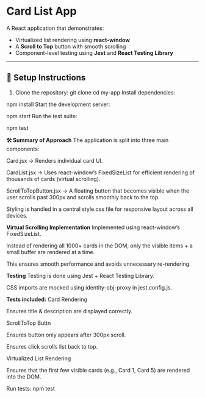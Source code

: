 # Card List App

A React application that demonstrates:
- Virtualized list rendering using **react-window**  
- A **Scroll to Top** button with smooth scrolling  
- Component-level testing using **Jest** and **React Testing Library**

---

## 🚀 Setup Instructions

1. Clone the repository:
   git clone <your-repo-url>
   cd my-app
Install dependencies:


npm install
Start the development server:


npm start
Run the test suite:


npm test


**🛠️ Summary of Approach**
The application is split into three main components:

Card.jsx → Renders individual card UI.

CardList.jsx → Uses react-window’s FixedSizeList for efficient rendering of thousands of cards (virtual scrolling).

ScrollToTopButton.jsx → A floating button that becomes visible when the user scrolls past 300px and scrolls smoothly back to the top.

Styling is handled in a central style.css file for responsive layout across all devices.

**Virtual Scrolling Implementation**
Implemented using react-window’s FixedSizeList.

Instead of rendering all 1000+ cards in the DOM, only the visible items + a small buffer are rendered at a time.

This ensures smooth performance and avoids unnecessary re-rendering.

**Testing**
Testing is done using Jest + React Testing Library.

CSS imports are mocked using identity-obj-proxy in jest.config.js.

**Tests included:**
Card Rendering

Ensures title & description are displayed correctly.

ScrollToTop Buttn

Ensures button only appears after 300px scroll.

Ensures click scrolls list back to top.

Virtualized List Rendering

Ensures that the first few visible cards (e.g., Card 1, Card 5) are rendered into the DOM.

Run tests:
npm test
